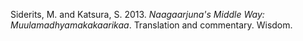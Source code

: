 Siderits, M. and Katsura, S. 2013. *Naagaarjuna's Middle Way: Muulamadhyamakakaarikaa*. Translation and commentary. Wisdom.
